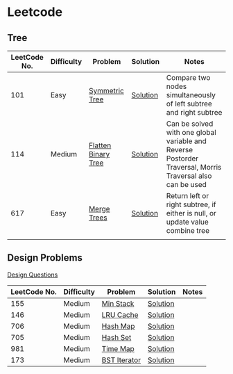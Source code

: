 # Leetcode



## Tree

[Symmetric Tree Problem]:https://leetcode.com/problems/symmetric-tree/description/
[Symmetric Tree  Solution]: https://github.com/GuptaRoshan/problem-solving/blob/main/src/leetcode/tree/SymmetricTree.java

[Flatten Binary Tree LinkedList]: https://leetcode.com/problems/flatten-binary-tree-to-linked-list/description/
[Flatten Binary Tree LinkedList Solution]: https://github.com/GuptaRoshan/problem-solving/blob/main/src/leetcode/tree/FlattenBinaryTreeLinkedList.java

[Merge Trees Problem]: https://leetcode.com/problems/merge-two-binary-trees/description/
[Merge Trees  Solution]: https://github.com/GuptaRoshan/problem-solving/blob/main/src/leetcode/tree/MergeTrees.java


| LeetCode No. | Difficulty | Problem                                                        | Solution                                            | Notes                                                                                                     |
|--------------|------------|----------------------------------------------------------------|-----------------------------------------------------|-----------------------------------------------------------------------------------------------------------|
| 101          | Easy       | [Symmetric Tree][Symmetric Tree Problem]                       | [Solution][Symmetric Tree  Solution]                | Compare two nodes simultaneously of left subtree and right subtree                                        |
| 114          | Medium     | [Flatten Binary Tree][Flatten Binary Tree LinkedList Solution] | [Solution][Flatten Binary Tree LinkedList Solution] | Can be solved with one global variable and Reverse Postorder Traversal, Morris Traversal also can be used |
| 617          | Easy       | [Merge Trees][Merge Trees Problem]                             | [Solution][Merge Trees  Solution]                   | Return left or right subtree, if either is null, or update value combine tree                             |
|              |            |                                                                |                                                     |                                                                                                           |




## Design Problems

[Design Questions](https://leetcode.com/tag/design/)

[Min Stack Problem]: https://leetcode.com/problems/min-stack/description/
[Min Stack Solution]: https://github.com/GuptaRoshan/problem-solving/blob/main/src/leetcode/design/MinStack.java

[LRU Cache Problem]: https://leetcode.com/problems/lru-cache/
[LRU Cache Solution]: https://github.com/GuptaRoshan/design/blob/main/src/leetcode/design/LRUCache.java

[Hash Map Problem]: https://leetcode.com/problems/design-hashmap/description/
[Hash Map Solution]: https://github.com/GuptaRoshan/design/blob/main/src/leetcode/design/HashMap.java

[Hash Set Problem]: https://leetcode.com/problems/design-hashset/description/
[Hash Set Solution]: https://github.com/GuptaRoshan/design/blob/main/src/leetcode/design/HashSet.java

[Time Map Problem]: https://leetcode.com/problems/time-based-key-value-store/description/
[Time Map Solution]: https://github.com/GuptaRoshan/design/blob/main/src/leetcode/design/TimeMap.java

[BST Iterator Problem]: https://leetcode.com/problems/binary-search-tree-iterator/description/
[BST Iterator Solution]: https://github.com/GuptaRoshan/design/blob/main/src/leetcode/design/BSTInorderIterator.java

| LeetCode No. | Difficulty | Problem                              | Solution                          | Notes |
|--------------|------------|--------------------------------------|-----------------------------------|-------|
| 155          | Medium     | [Min Stack][Min Stack Problem]       | [Solution][Min Stack Solution]    |       |
| 146          | Medium     | [LRU Cache][LRU Cache Problem]       | [Solution][LRU Cache Solution]    |       |
| 706          | Medium     | [Hash Map][Hash Map Problem]         | [Solution][Hash Map Solution]     |       |
| 705          | Medium     | [Hash Set][Hash Set Problem]         | [Solution][Hash Set Solution]     |       |
| 981          | Medium     | [Time Map][Time Map Problem]         | [Solution][Time Map Solution]     |       |
| 173          | Medium     | [BST Iterator][BST Iterator Problem] | [Solution][BST Iterator Solution] |       |
